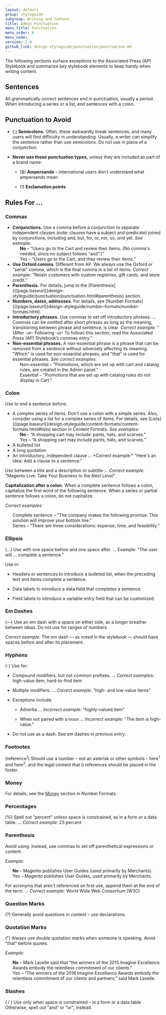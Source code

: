 ```yaml
---
layout: default
group: styleguide
subgroup: Writing and Content
title: Admin Punctuation
menu_title: Punctuation
menu_order: 6
menu_node:
version: 2.0
github_link: design-styleguide/punctuation/punctuation.md
---
```

The following sections surface exceptions to the Associated Press (AP) Stylebook and summarize key stylebook elements to keep handy when writing content.

## Sentences

All grammatically correct sentences end in punctuation, usually a period. When introducing a series or a list, end sentences with a colon.

## Punctuation to Avoid

* (;) **Semicolons.** Often, these awkwardly break sentences, and many users will find difficulty in understanding. Usually, a writer can simplify the sentence rather than use semicolons. Do not use in place of a conjunction.

* **Never use these punctuation types,** unless they are included as part of a brand name:

  - (&) **Ampersands** – international users don't understand what ampersands mean

  - (!) **Exclamation points**

## Rules For ...

### Commas

<ul>
  <li><strong>Conjunctions.</strong> Use a comma before a conjunction to separate independent clauses (note: clauses have a subject and predicate) joined by conjunctions, including and, but, for, or, nor, so, and yet. <em>See example:</em>
    <ul style="list-style-type:none">
      <li><strong>No</strong> – “Users go to the Cart and review their items. (No comma's needed, since no subject follows “and”.)"</li>
      <li>Yes – “Users go to the Cart, and they review their items.”</li>
    </ul>
  </li>
  <li><strong>Use Oxford comma.</strong> Different from AP. We always use the Oxford or "serial" comma, which is the final comma in a list of items. <em>Correct example:</em> “Retain customers with custom registries, gift cards, and store credit.”</li>
  <li><strong>Parenthesis.</strong> For details, jump to the <span markdown="1">[Parenthesis]({{page.baseurl}}design-styleguide/punctuation/punctuation.html#parenthesis)</span> section.</li>
  <li><strong>Numbers, dates, addresses.</strong> For details, see <span markdown="1">[Number Formats]({{page.baseurl}}design-styleguide/number-formats/number-formats.html).</span></li>
  <li><strong>Introductory phrases.</strong> Use commas to set off introductory phrases. ... Commas can be omitted after short phrases as long as the meaning, transitioning between phrase and sentence, is clear. <em>Correct example:</em> "(After <em>-or-</em> Following <em>-or-</em> To follow) this section, read the Associated Press (AP) Stylebook’s commas entry."</li>
  <li><strong>Non-essential phrases.</strong> A non-essential phrase is a phrase that can be removed from a sentence without adversely affecting its meaning. "Which" is used for non-essential phrases, and "that" is used for essential phrases. <em>See correct examples:</em>
  <ul style="list-style-type:none">
    <li>Non-essential – "Promotions, which are set up with cart and catalog rules, are created in the Admin panel."</li>
    <li>Essential – "Promotions that are set up with catalog rules do not display in Cart."</li>
  </ul>
  </li>
</ul>

### Colon

Use to end a sentence before:

<ul>
  <li>A complex series of items. Don't use a colon with a simple series. Also, consider using a list for a complex series of items. For details, see <span markdown="1">[Lists]({{page.baseurl}}design-styleguide/content-formats/content-formats.html#lists)</span> section in Content Formats. <em>See examples:</em>
    <ul style="list-style-type:none">
      <li><strong>No</strong> – “A shopping cart may include: pants, hats, and scarves."</li>
      <li>Yes – “A shopping cart may include pants, hats, and scarves.”</li>
    </ul>
  </li>
  <li>A bulleted list</li>
  <li>A long quotation</li>
  <li>An introductory, independent clause ... *Correct example:* "Here's an idea: Add a clause to a sentence."</li>
</ul>

Use between a title and a description or subtitle ... *Correct example:* "Magento Live: Take Your Business to the Next Level"

**Capitalization after a colon.** When a complete sentence follows a colon, capitalize the first word of the following sentence. When a series or partial sentence follows a colon, do not capitalize.

*Correct examples:*

<ul style="list-style-type:none">
  <li>Complete sentence – "The company makes the following promise: This solution will improve your bottom line.”</li>
  <li>Series – “There are three considerations: expense, time, and feasibility.”</li>
</ul>

### Ellipsis

(...) Use with one space before and one space after. ... Example: "The user will ... complete a sentence."

Use in:

* Headers or sentences to introduce a bulleted list, when the preceding text and items complete a sentence.

* Data labels to introduce a data field that completes a sentence.

* Field labels to introduce a variable entry field that can be customized.

### Em Dashes

(—) Use an em dash with a space on either side, as a longer breather between ideas. Do not use for ranges of numbers.

*Correct example:* The em dash — as noted in the stylebook — should have spaces before and after its placement.

### Hyphens

(-) Use for:

* Compound modifiers, but not common prefixes. ... *Correct examples:* high-value item, hard-to-find item

* Multiple modifiers. ... *Correct example:* "high- and low-value items"

* Exceptions include:

  - Adverbs ... *Incorrect example:* "highly-valued item"

  - When not paired with a noun ... *Incorrect example:* "The item is high-value."

* Do not use as a dash. See em dashes in previous entry.

### Footnotes

(reference<sup>1</sup>) Should use a number – not an asterisk or other symbols – here<sup>1</sup> and here<sup>2</sup>, and the legal content that it references should be placed in the footer.

### Money

For details, see the [Money]({{page.baseurl}}design-styleguide/number-formats/number-formats.html#money) section in Number Formats.

### Percentages

(%) Spell out "percent" unless space is constrained, as in a form or a data table. ... *Correct example:* 23 percent

### Parenthesis

Avoid using. Instead, use commas to set off parenthetical expressions or content.

*Example:*

<ul style="list-style-type:none">
  <li><strong>No</strong> – Magento publishes User Guides (used primarily by Merchants).</li>
  <li>Yes – Magento publishes User Guides, used primarily by Merchants.</li>
</ul>

For acronyms that aren't referenced on first use, append them at the end of the term. ... *Correct example:* World Wide Web Consortium (W3C)

### Question Marks

(?) Generally avoid questions in content – use declarations.

### Quotation Marks

(") Always use double quotation marks when someone is speaking. Avoid "that" before quotes.

*Example:*

<ul style="list-style-type:none">
  <li><strong>No</strong> – Mark Lavelle said that “the winners of the 2015 Imagine Excellence Awards embody the relentless commitment of our clients.”</li>
  <li>Yes – “The winners of the 2016 Imagine Excellence Awards embody the relentless commitment of our clients and partners,” said Mark Lavelle.</li>
</ul>  

### Slashes

( / ) Use only when space is constrained – in a form or a data table. Otherwise, spell out "and" or "or", instead.
